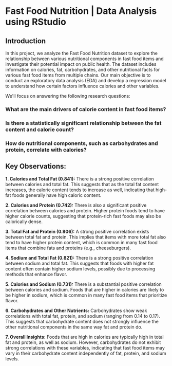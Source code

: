 # Fast Food Nutrition | Data Analysis using RStudio
## Introduction
In this project, we analyze the Fast Food Nutrition dataset to explore the relationship between various nutritional components in fast food items and investigate their potential impact on public health. The dataset includes information on calories, fat, carbohydrates, and other nutritional facts for various fast food items from multiple chains. Our main objective is to conduct an exploratory data analysis (EDA) and develop a regression model to understand how certain factors influence calories and other variables.

We'll focus on answering the following research questions:

### What are the main drivers of calorie content in fast food items?
### Is there a statistically significant relationship between the fat content and calorie count?
### How do nutritional components, such as carbohydrates and protein, correlate with calories?


## Key Observations:
**1.    Calories and Total Fat (0.841):**
There is a strong positive correlation between calories and total fat. This suggests that as the total fat content increases, the calorie content tends to increase as well, indicating that high-fat foods generally have high caloric content.

**2.    Calories and Protein (0.742):**
There is also a significant positive correlation between calories and protein. Higher protein foods tend to have higher calorie counts, suggesting that protein-rich fast foods may also be calorically dense.

**3.    Total Fat and Protein (0.806):**
A strong positive correlation exists between total fat and protein. This implies that items with more total fat also tend to have higher protein content, which is common in many fast food items that combine fats and proteins (e.g., cheeseburgers).

**4.    Sodium and Total Fat (0.821):**
There is a strong positive correlation between sodium and total fat. This suggests that foods with higher fat content often contain higher sodium levels, possibly due to processing methods that enhance flavor.

**5.    Calories and Sodium (0.731):**
There is a substantial positive correlation between calories and sodium. Foods that are higher in calories are likely to be higher in sodium, which is common in many fast food items that prioritize flavor.

**6.    Carbohydrates and Other Nutrients:**
Carbohydrates show weak correlations with total fat, protein, and sodium (ranging from 0.14 to 0.17). This suggests that carbohydrate content does not strongly influence the other nutritional components in the same way fat and protein do.

**7.    Overall Insights:**
Foods that are high in calories are typically high in total fat and protein, as well as sodium. However, carbohydrates do not exhibit strong correlations with these variables, indicating that fast food items may vary in their carbohydrate content independently of fat, protein, and sodium levels.
